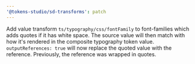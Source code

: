 ```yaml
---
'@tokens-studio/sd-transforms': patch
---
```


Add value transform `ts/typography/css/fontFamily` to font-families which adds quotes if it has white space. The source
value will then match with how it's rendered in the composite typography token value. `outputReferences: true` will now replace
the quoted value with the reference. Previously, the reference was wrapped in quotes.
